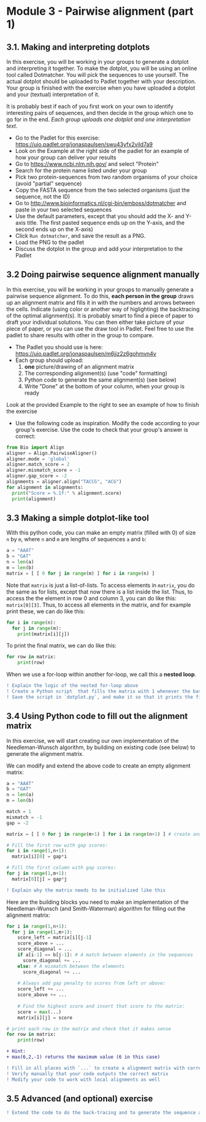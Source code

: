 # Module 3 - Pairwise alignment (part 1)
## 3.1. Making and interpreting dotplots
In this exercise, you will be working in your groups to generate a dotplot and interpreting it together. To make the dotplot, you will be using an online tool called Dotmatcher. You will pick the sequences to use yourself. The actual dotplot should be uploaded to Padlet together with your description. Your group is finished with the exercise when you have uploaded a dotplot and your (textual) interpretation of it. 

It is probably best if each of you first work on your own to identify interesting pairs of sequences, and then decide in the group which one to go for in the end. *Each group uploads one dotplot and one interpretation text.*

- Go to the Padlet for this exercise: https://uio.padlet.org/jonaspaulsen/swu43yfx2vild7a9
- Look on the Example at the right side of the padlet for an example of how your group can deliver your results
- Go to https://www.ncbi.nlm.nih.gov/ and select "Protein"
- Search for the protein name listed under your group
- Pick two protein-sequences from two random organisms of your choice (avoid "partial" sequence)
- Copy the FASTA sequence from the two selected organisms (just the sequence, not the ID)
- Go to http://www.bioinformatics.nl/cgi-bin/emboss/dotmatcher and paste in your two selected sequences
- Use the default parameters, except that you should  add the X- and Y-axis title. The first pasted sequence ends up on the Y-axis, and the second ends up on the X-axis)
- Click `Run dotmatcher`, and save the result as a PNG.
- Load the PNG to the padlet
- Discuss the dotplot in the group and add your interpretation to the Padlet

## 3.2 Doing pairwise sequence alignment manually
In this exercise, you will be working in your groups to manually generate a pairwise sequence alignment. To do this, **each person in the group** draws up an alignment matrix and fills it in with the numbers and arrows between the cells. Indicate (using color or another way of higlighting) the backtracing of the optimal alignment(s). It is probably smart to find a piece of paper to draft your individual solutions. You can then either take picture of your piece of paper, or you can use the draw tool in Padlet. Feel free to use the padlet to share results with other in the group to compare.
- The Padlet you should use is here: https://uio.padlet.org/jonaspaulsen/m6jjz2z6gohmvn4v
- Each group should upload:
  1. **one** picture/drawing of an alignment matrix 
  2. The corresponding alignment(s) (use "code" formatting)
  3. Python code to generate the same alignment(s) (see below)
  4. Write "Done" at the bottom of your column, when your group is ready

Look at the provided Example to the right to see an example of how to finish the exercise

- Use the following code as inspiration. Modify the code according to your group's exercise. Use the code to check that your group's answer is correct:
```python
from Bio import Align
aligner = Align.PairwiseAligner()
aligner.mode = 'global'
aligner.match_score = 2
aligner.mismatch_score = -1
aligner.gap_score = -2
alignments = aligner.align("TACCG", "ACG")
for alignment in alignments:
  print("Score = %.1f:" % alignment.score)
  print(alignment)
```

## 3.3 Making a simple dotplot-like tool
With this python code, you can make an empty matrix (filled with 0) of size `n` by `m`, where  `n` and `m` are lengths of sequences `a` and `b`:
```python
a = "AAAT"
b = "GAT"
n = len(a)
m = len(b)
matrix = [ [ 0 for j in range(m) ] for i in range(n) ]
```
Note that `matrix` is just a list-of-lists. To access elements in `matrix`, you do the same as for lists, except that now there is a list inside the list. Thus, to access the the element in row 0 and column 3, you can do like this: `matrix[0][3]`. Thus, to access all elements in the matrix, and for example print these, we can do like this:

```python
for i in range(n):
  for j in range(m):
    print(matrix[i][j])
```

To print the final matrix, we can do like this:
```python
for row in matrix:
    print(row)
```

When we use a for-loop within another for-loop, we call this a **nested loop**.

```diff
! Explain the logic of the nested for-loop above
! Create a Python script  that fills the matrix with 1 whenever the bases match, and 0 otherwise
! Save the script in `dotplot.py`, and make it so that it prints the filled-out matrix
```

## 3.4 Using Python code to fill out the alignment matrix
In this exercise, we will start creating our own implementation of the Needleman-Wunsch algorithm, by building on existing code (see below) to generate the alignment matrix.

We can modify and extend the above code to create an empty alignment matrix:
```python
a = "AAAT"
b = "GAT"
n = len(a)
m = len(b)

match = 1
mismatch = -1
gap = -2

matrix = [ [ 0 for j in range(m+1) ] for i in range(n+1) ] # create and fill matrix with 0s

# Fill the first row with gap scores:
for i in range(1,n+1):
  matrix[i][0] = gap*i

# Fill the first column with gap scores:
for j in range(1,m+1):
  matrix[0][j] = gap*j
```

```diff
! Explain why the matrix needs to be initialized like this
```

Here are the building blocks you need to make an implementation of the Needleman-Wunsch (and Smith-Waterman) algorithm for filling out the alignment matrix:

```python
for i in range(1,n+1):
  for j in range(1,m+1):
    score_left = matrix[i][j-1]
    score_above = ...
    score_diagonal = ...
    if a[i-1] == b[j-1]: # A match between elements in the sequences
      score_diagonal += ...
    else: # A mismatch between the elements 
      score_diagonal += ...      
    
    # Always add gap penalty to scores from left or above:
    score_left += ...
    score_above += ...
    
    # Find the highest score and insert that score to the matrix:
    score = max(...)
    matrix[i][j] = score

# print each row in the matrix and check that it makes sense
for row in matrix:
    print(row)
```

```diff
+ Hint:
+ max(6,2,-1) returns the maximum value (6 in this case)
```

```diff
! Fill in all places with `...` to create a alignment matrix with correct alignment scores
! Verify manually that your code outputs the correct matrix
! Modify your code to work with local alignments as well
```


## 3.5 Advanced (and optional) exercise
```diff
! Extend the code to do the back-tracing and to generate the sequence alignments
```
